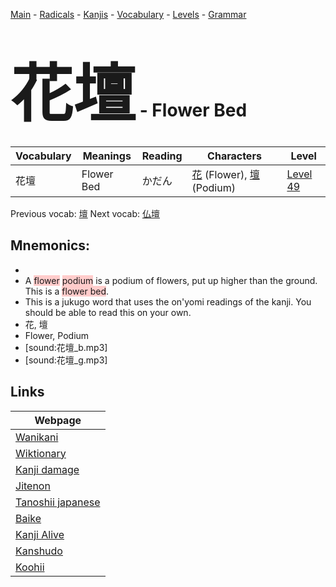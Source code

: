 <style> bigfont {font-size: 100px}</style>
[Main](../README.md) -
[Radicals](../radicals.md) -
[Kanjis](../kanjis.md) -
[Vocabulary](../vocabulary.md) -
[Levels](../levels.md) -
[Grammar](../grammar.md)
# <bigfont> 花壇</bigfont> - Flower Bed 

| Vocabulary | Meanings | Reading | Characters | Level |
| --- | --- | --- | --- | --- |
| 花壇 | Flower Bed | かだん |  [花](../kanjis/花.md) (Flower), [壇](../kanjis/壇.md) (Podium) | [Level 49](../levels/wk_level49.md) |

Previous vocab: [壇](壇.md) Next vocab: [仏壇](仏壇.md) 

## Mnemonics:

* 
* A <span style="background-color:#ffcccb"> flower</span> <span style="background-color:#ffcccb"> podium</span> is a podium of flowers, put up higher than the ground. This is a <span style="background-color:#ffcccb"> flower bed</span>.
* This is a jukugo word that uses the on'yomi readings of the kanji. You should be able to read this on your own.
* 花, 壇
* Flower, Podium
* [sound:花壇_b.mp3]
* [sound:花壇_g.mp3]


## Links 

| Webpage |
| --- |
| [Wanikani          ](https://www.wanikani.com/kanji/花壇) |
| [Wiktionary        ](https://en.wiktionary.org/wiki/花壇) |
| [Kanji damage      ](http://www.kanjidamage.com/kanji/search?utf8=✓&q=花壇) |
| [Jitenon           ](https://jitenon.com/kanji/花壇) |
| [Tanoshii japanese ](https://www.tanoshiijapanese.com/dictionary/kanji.cfm?k=花壇) |
| [Baike             ](https://baike.baidu.com/item/花壇) |
| [Kanji Alive       ](https://app.kanjialive.com/花壇) |
| [Kanshudo          ](https://www.kanshudo.com/searchmn?q=花壇) |
| [Koohii            ](https://kanji.koohii.com/study/kanji/花壇) |
